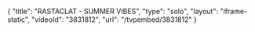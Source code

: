 {
    "title": "RASTACLAT - SUMMER VIBES",
    "type": "solo",
    "layout": "iframe-static",
    "videoId": "3831812",
    "url": "\/tvpembed\/3831812"
}